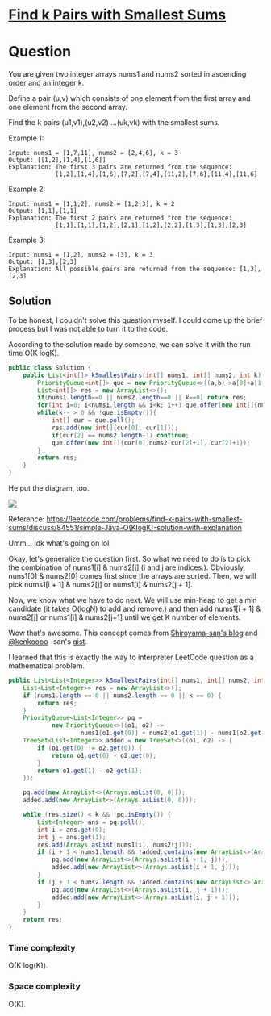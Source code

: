 # [Find k Pairs with Smallest Sums](https://leetcode.com/problems/find-k-pairs-with-smallest-sums/)

# Question

You are given two integer arrays nums1 and nums2 sorted in ascending order and an integer k.

Define a pair (u,v) which consists of one element from the first array and one element from the second array.

Find the k pairs (u1,v1),(u2,v2) ...(uk,vk) with the smallest sums.

Example 1:

```text
Input: nums1 = [1,7,11], nums2 = [2,4,6], k = 3
Output: [[1,2],[1,4],[1,6]] 
Explanation: The first 3 pairs are returned from the sequence: 
             [1,2],[1,4],[1,6],[7,2],[7,4],[11,2],[7,6],[11,4],[11,6]
```

Example 2:

```text
Input: nums1 = [1,1,2], nums2 = [1,2,3], k = 2
Output: [1,1],[1,1]
Explanation: The first 2 pairs are returned from the sequence: 
             [1,1],[1,1],[1,2],[2,1],[1,2],[2,2],[1,3],[1,3],[2,3]
```

Example 3:

```text
Input: nums1 = [1,2], nums2 = [3], k = 3
Output: [1,3],[2,3]
Explanation: All possible pairs are returned from the sequence: [1,3],[2,3]
```

## Solution 

To be honest, I couldn't solve this question myself. I could come up the brief process but I was not able to turn it to the code.

According to the solution made by someone, we can solve it with the run time O(K logK).

```java
public class Solution {
    public List<int[]> kSmallestPairs(int[] nums1, int[] nums2, int k) {
        PriorityQueue<int[]> que = new PriorityQueue<>((a,b)->a[0]+a[1]-b[0]-b[1]);
        List<int[]> res = new ArrayList<>();
        if(nums1.length==0 || nums2.length==0 || k==0) return res;
        for(int i=0; i<nums1.length && i<k; i++) que.offer(new int[]{nums1[i], nums2[0], 0});
        while(k-- > 0 && !que.isEmpty()){
            int[] cur = que.poll();
            res.add(new int[]{cur[0], cur[1]});
            if(cur[2] == nums2.length-1) continue;
            que.offer(new int[]{cur[0],nums2[cur[2]+1], cur[2]+1});
        }
        return res;
    }
}
```

He put the diagram, too.

![](https://cloud.githubusercontent.com/assets/8743900/17332795/0bb46cfe-589e-11e6-90b5-5d3c9696c4f0.png)

Reference: https://leetcode.com/problems/find-k-pairs-with-smallest-sums/discuss/84551/simple-Java-O(KlogK)-solution-with-explanation

Umm... Idk what's going on lol

Okay, let's generalize the question first. So what we need to do is to pick the combination of nums1[i] & nums2[j] (i and j are indices.).
Obviously, nuns1[0] & nums2[0] comes first since the arrays are sorted. Then, we will pick nums1[i + 1] & nums2[j] or nums1[i] & nums2[j + 1].

Now, we know what we have to do next. We will use min-heap to get a min candidate (it takes O(logN) to add and remove.) and then add nums1[i + 1] & nums2[j] or nums1[i] & nums2[j+1] until we get K number of elements.

Wow that's awesome. This concept comes from [Shiroyama-san's blog](http://fushiroyama.hatenablog.com/entry/2020/01/02/081322) and [@kenkoooo](https://twitter.com/kenkoooo) -san's [gist](https://gist.github.com/kenkoooo/51ff3808af7b6db668bc63ecea401f8b).

I learned that this is exactly the way to interpreter LeetCode question as a mathematical problem.

```java
public List<List<Integer>> kSmallestPairs(int[] nums1, int[] nums2, int k) {
    List<List<Integer>> res = new ArrayList<>();
    if (nums1.length == 0 || nums2.length == 0 || k == 0) {
        return res;
    }
    PriorityQueue<List<Integer>> pq =
            new PriorityQueue<>((o1, o2) -> 
                    nums1[o1.get(0)] + nums2[o1.get(1)] - nums1[o2.get(0)] - nums2[o2.get(1)]);
    TreeSet<List<Integer>> added = new TreeSet<>((o1, o2) -> {
        if (o1.get(0) != o2.get(0)) {
            return o1.get(0) - o2.get(0);
        }
        return o1.get(1) - o2.get(1);
    });

    pq.add(new ArrayList<>(Arrays.asList(0, 0)));
    added.add(new ArrayList<>(Arrays.asList(0, 0)));

    while (res.size() < k && !pq.isEmpty()) {
        List<Integer> ans = pq.poll();
        int i = ans.get(0);
        int j = ans.get(1);
        res.add(Arrays.asList(nums1[i], nums2[j]));
        if (i + 1 < nums1.length && !added.contains(new ArrayList<>(Arrays.asList(i + 1, j)))) {
            pq.add(new ArrayList<>(Arrays.asList(i + 1, j)));
            added.add(new ArrayList<>(Arrays.asList(i + 1, j)));
        }
        if (j + 1 < nums2.length && !added.contains(new ArrayList<>(Arrays.asList(i, j + 1)))) {
            pq.add(new ArrayList<>(Arrays.asList(i, j + 1)));
            added.add(new ArrayList<>(Arrays.asList(i, j + 1)));
        }
    }
    return res;
}
```

### Time complexity

O(K log(K)).

### Space complexity 

O(K).
